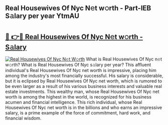 ## Real Housewives Of Nyc N𝚎t w𝚘rth - Part-IEB S𝚊lary per year YtmAU

# <h2><a href="http://gc0dvbl.nevu.top/?p=Real+Housewives+Of+Nyc">🔗 👉🔴 Real Housewives Of Nyc N𝚎t w𝚘rth - S𝚊lary</a></h2>

[![Real Housewives Of Nyc N𝚎t W𝚘rth](https://i.imgur.com/Oavwk0R.jpeg)](http://gc0dvbl.nevu.top/?p=Real+Housewives+Of+Nyc)
What is Real Housewives Of Nyc n𝚎t w𝚘rth? What is Real Housewives Of Nyc s𝚊lary per year?
This affluent individual's Real Housewives Of Nyc net worth is impressive, placing him among the industry's most financially successful. His salary is considerable, but it is eclipsed by Real Housewives Of Nyc net worth, which is rumored to be even larger as a result of his various business interests and valuable real estate investments. This wealthy man, whose Real Housewives Of Nyc net worth is among the highest in the world, is recognized for his business acumen and financial intelligence. This rich individual, whose Real Housewives Of Nyc net worth is in the billions and who earns an impressive salary, is a prime example of the force of commitment, hard work, and financial wisdom.
